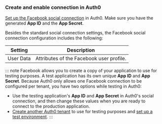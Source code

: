 ### Create and enable connection in Auth0

[Set up the Facebook social connection](https://auth0.com/docs/dashboard/guides/connections/set-up-connections-social) in Auth0. Make sure you have the generated **App ID** and the **App Secret**.

Besides the standard social connection settings, the Facebook social connection configuration includes the following:

| Setting | Description | 
|---------|-------------|
| User Data | Attributes of the Facebook user profile. |

::: note
Facebook allows you to create a copy of your application to use for testing purposes. A test application has its own unique **App ID** and **App Secret**. Because Auth0 only allows one Facebook connection to be configured per tenant, you have two options while testing in Auth0:

* Use the testing application's **App ID** and **App Secret** in Auth0's social connection, and then change these values when you are ready to connect to the production application.
* [Create another Auth0 tenant](https://auth0.com/docs/dashboard/guides/tenants/create-multiple-tenants) to use for testing purposes and [set up a test environment](https://auth0.com/docs/dev-lifecycle/setting-up-env#set-the-environment).
:::